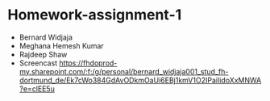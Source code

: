# Homework-assignment-1
- Bernard Widjaja
- Meghana Hemesh Kumar
- Rajdeep Shaw
- Screencast
https://fhdoprod-my.sharepoint.com/:f:/g/personal/bernard_widjaja001_stud_fh-dortmund_de/Ek7cWo384GdAvODkmOaUi6EBj1kmV1O2IPaiIidoXxMNWA?e=clEE5u

